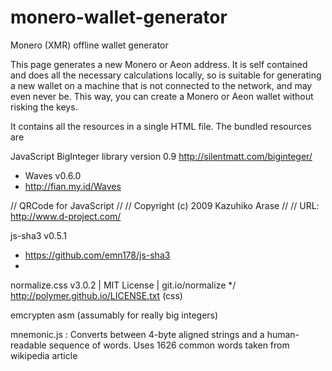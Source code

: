 # monero-wallet-generator
Monero (XMR) offline wallet generator

This page generates a new Monero or Aeon address. It is self contained and does all the necessary calculations locally, so is suitable for generating a new wallet on a machine that is not connected to the network, and may even never be. This way, you can create a Monero or Aeon wallet without risking the keys.

It contains all the resources in a single HTML file.
The bundled resources are

 JavaScript BigInteger library version 0.9
 http://silentmatt.com/biginteger/

 * Waves v0.6.0
 * http://fian.my.id/Waves

// QRCode for JavaScript
//
// Copyright (c) 2009 Kazuhiko Arase
//
// URL: http://www.d-project.com/

 js-sha3 v0.5.1
 * https://github.com/emn178/js-sha3
 *
normalize.css v3.0.2 | MIT License | git.io/normalize */
http://polymer.github.io/LICENSE.txt (css)

emcrypten asm (assumably for really big integers)

mnemonic.js : Converts between 4-byte aligned strings and a human-readable
 sequence of words. Uses 1626 common words taken from wikipedia article
